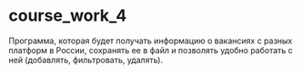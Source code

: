 # course_work_4

Программа, которая будет получать информацию о вакансиях с разных платформ в России, 
сохранять ее в файл и позволять удобно работать с ней (добавлять, фильтровать, удалять).
